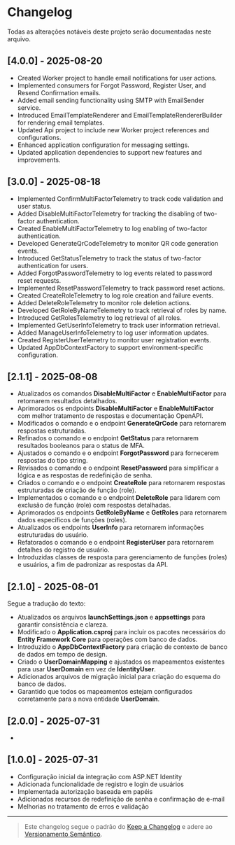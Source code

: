 # Changelog

Todas as alterações notáveis deste projeto serão documentadas neste arquivo.

## [4.0.0] - 2025-08-20

- Created Worker project to handle email notifications for user actions.
- Implemented consumers for Forgot Password, Register User, and Resend Confirmation emails.
- Added email sending functionality using SMTP with EmailSender service.
- Introduced EmailTemplateRenderer and EmailTemplateRendererBuilder for rendering email templates.
- Updated Api project to include new Worker project references and configurations.
- Enhanced application configuration for messaging settings.
- Updated application dependencies to support new features and improvements.

## [3.0.0] - 2025-08-18

- Implemented ConfirmMultiFactorTelemetry to track code validation and user status.
- Added DisableMultiFactorTelemetry for tracking the disabling of two-factor authentication.
- Created EnableMultiFactorTelemetry to log enabling of two-factor authentication.
- Developed GenerateQrCodeTelemetry to monitor QR code generation events.
- Introduced GetStatusTelemetry to track the status of two-factor authentication for users.
- Added ForgotPasswordTelemetry to log events related to password reset requests.
- Implemented ResetPasswordTelemetry to track password reset actions.
- Created CreateRoleTelemetry to log role creation and failure events.
- Added DeleteRoleTelemetry to monitor role deletion actions.
- Developed GetRoleByNameTelemetry to track retrieval of roles by name.
- Introduced GetRolesTelemetry to log retrieval of all roles.
- Implemented GetUserInfoTelemetry to track user information retrieval.
- Added ManageUserInfoTelemetry to log user information updates.
- Created RegisterUserTelemetry to monitor user registration events.
- Updated AppDbContextFactory to support environment-specific configuration.

## [2.1.1] - 2025-08-08

- Atualizados os comandos **DisableMultiFactor** e **EnableMultiFactor** para retornarem resultados detalhados.
- Aprimorados os endpoints **DisableMultiFactor** e **EnableMultiFactor** com melhor tratamento de respostas e documentação OpenAPI.
- Modificados o comando e o endpoint **GenerateQrCode** para retornarem respostas estruturadas.
- Refinados o comando e o endpoint **GetStatus** para retornarem resultados booleanos para o status de MFA.
- Ajustados o comando e o endpoint **ForgotPassword** para fornecerem respostas do tipo string.
- Revisados o comando e o endpoint **ResetPassword** para simplificar a lógica e as respostas de redefinição de senha.
- Criados o comando e o endpoint **CreateRole** para retornarem respostas estruturadas de criação de função (role).
- Implementados o comando e o endpoint **DeleteRole** para lidarem com exclusão de função (role) com respostas detalhadas.
- Aprimorados os endpoints **GetRoleByName** e **GetRoles** para retornarem dados específicos de funções (roles).
- Atualizados os endpoints **UserInfo** para retornarem informações estruturadas do usuário.
- Refatorados o comando e o endpoint **RegisterUser** para retornarem detalhes do registro de usuário.
- Introduzidas classes de resposta para gerenciamento de funções (roles) e usuários, a fim de padronizar as respostas da API.

## [2.1.0] - 2025-08-01

Segue a tradução do texto:

- Atualizados os arquivos **launchSettings.json** e **appsettings** para garantir consistência e clareza.
- Modificado o **Application.csproj** para incluir os pacotes necessários do **Entity Framework Core** para operações com banco de dados.
- Introduzido o **AppDbContextFactory** para criação de contexto de banco de dados em tempo de design.
- Criado o **UserDomainMapping** e ajustados os mapeamentos existentes para usar **UserDomain** em vez de **IdentityUser**.
- Adicionados arquivos de migração inicial para criação do esquema do banco de dados.
- Garantido que todos os mapeamentos estejam configurados corretamente para a nova entidade **UserDomain**.

## [2.0.0] - 2025-07-31

-

## [1.0.0] - 2025-07-31

- Configuração inicial da integração com ASP.NET Identity
- Adicionada funcionalidade de registro e login de usuários
- Implementada autorização baseada em papéis
- Adicionados recursos de redefinição de senha e confirmação de e-mail
- Melhorias no tratamento de erros e validação

---

> Este changelog segue o padrão do [Keep a Changelog](https://keepachangelog.com/pt-BR/1.0.0/) e adere ao [Versionamento Semântico](https://semver.org/lang/pt-BR/).
